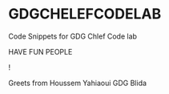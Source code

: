 # GDGCHELEFCODELAB
Code Snippets for GDG Chlef Code lab 

HAVE FUN PEOPLE

!

Greets from Houssem Yahiaoui 
GDG Blida

